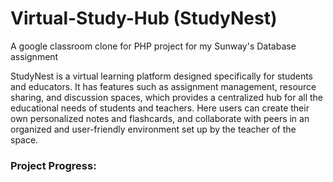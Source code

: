 # Virtual-Study-Hub (StudyNest)
A google classroom clone for PHP project for my Sunway's Database assignment

StudyNest is a virtual learning platform designed specifically for students and educators. It has features such as
assignment management, resource sharing, and discussion spaces, which provides a centralized hub for all the
educational needs of students and teachers. Here users can create their own personalized notes and flashcards, and
collaborate with peers in an organized and user-friendly environment set up by the teacher of the space.

### Project Progress:
